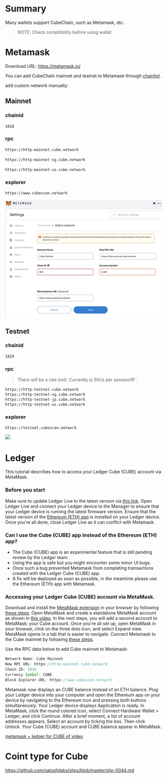 # Summary

Many wallets support CubeChain, such as Metamask, etc.

> NOTE: Check compitibility before using wallet.

# Metamask

Download URL: https://metamask.io/

You can add CubeChain mainnet and testnet to Metamask through [chainlist](https://chainlist.org/).

add custom network manually:

## Mainnet

### chainid
```
1818
```
### rpc

```
https://http-mainnet.cube.network

https://http-mainnet-sg.cube.network 

https://http-mainnet-us.cube.network
```

### explorer
```
https://www.cubescan.network
```

![](./images/metamask-mainnet-add-network-new2.jpg)

## Testnet

### chainid
```
1819
```
### rpc
> There will be a rate limit. Currently is 50r/s per session/IP .

```
https://http-testnet.cube.network
https://http-testnet-sg.cube.network
https://http-testnet-jp.cube.network
https://http-testnet-us.cube.network
```
### explorer
```
https://testnet.cubescan.network
```

![](./images/metamask-testnet-add-network-new.jpg)

# Ledger

This tutorial describes how to access your Ledger Cube (CUBE) account via MetaMask.

### Before you start

Make sure to update Ledger Live to the latest version via [this link][link].
Open Ledger Live and connect your Ledger device to the Manager to ensure that your Ledger device is running the latest firmware version.
Ensure that the latest version of the [Ethereum (ETH) app][app] is installed on your Ledger device.
Once you're all done, close Ledger Live as it can conflict with Metamask.

 [link]:https://www.ledger.com/ledger-live/download
 [app]:https://support.ledger.com/hc/en-us/articles/360009576554-Ethereum-ETH-?docs=true

### Can I use the Cube (CUBE) app instead of the Ethereum (ETH) app?

* The Cube (CUBE) app is an experimental feature that is still pending review by the Ledger team.
* Using the app is safe but you might encounter some minor UI bugs.
* Once such a bug prevented Metamask from completing transactions created with the Ledger Cube (CUBE) app.
* A fix will be deployed as soon as possible, in the meantime please use the Ethereum (ETH) app with Metamask.

### Accessing your Ledger Cube (CUBE) account via MetaMask.
Download and install the [MetaMask extension][mask] in your browser by following [these steps][steps].
Open MetaMask and create a standalone MetaMask account as shown in [this video][video].
 In the next steps, you will add a second account to MetaMask: your Cube account.
Once you're all set up, open MetaMask in your browser, click on the three dots icon, and select Expand view.
MetaMask opens in a tab that is easier to navigate.
Connect Metamask to the Cube mainnet by following [these steps][these_steps].

Use the RPC data below to add Cube mainnet to Metamask:
```javascript
Network Name: Cube Mainnet
New RPC URL: https://http-mainnet.cube.network
Chain ID: 1818
Currency Symbol: CUBE
Block Explorer URL: https://www.cubescan.network
```

 [mask]:https://metamask.io/download/
 [steps]:https://www.google.com/url?q=https://metamask.zendesk.com/hc/en-us/articles/360015489531-Getting-started-with-MetaMask&sa=D&source=docs&ust=1655184704841498&usg=AOvVaw3lko2JZQx3WAoJ0fMtKmUJ
 [video]:https://www.youtube.com/watch?t=32&v=Af_lQ1zUnoM&feature=youtu.be
 [these_steps]:https://docs.cube.network/#/

Metamask now displays an CUBE balance instead of an ETH balance.
Plug your Ledger device into your computer and open the Ethereum app on your device by navigating to the Ethereum icon and pressing both buttons simultaneously.
Your Ledger device displays Application is ready.
In MetaMask, click the round colored icon, select Connect Hardware Wallet > Ledger, and click Continue.
After a brief moment, a list of account addresses appears.
Select an account by ticking the box. Then click Unlock.
Your Cube (CUBE) account and CUBE balance appear in MetaMask.

[metamask + ledger for CUBE of video][cube]

 [cube]:https://www.youtube.com/watch?v=jt7uReKce3E

# Coint type for Cube

https://github.com/satoshilabs/slips/blob/master/slip-0044.md
